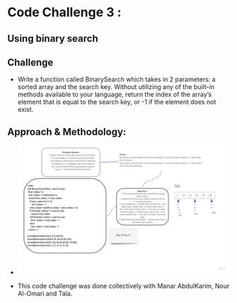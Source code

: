 # Code Challenge 3 :
## Using binary search

## Challenge
* Write a function called BinarySearch which takes in 2 parameters: a sorted array and the search key. Without utilizing any of the built-in methods available to your language, return the index of the array’s element that is equal to the search key, or -1 if the element does not exist.

## Approach & Methodology:
* ![image](../../assets/array-binary-search.jpg)

* This code challenge was done collectively with Manar AbdulKarim, Nour Al-Omari and Tala.
